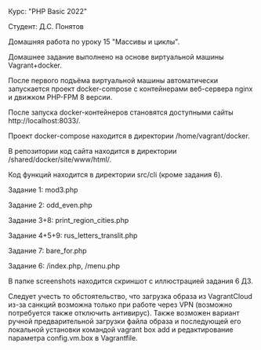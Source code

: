 Курс: "PHP Basic 2022"

Студент: Д.С. Понятов

Домашняя работа по уроку 15 "Массивы и циклы".

Домашнее задание выполнено на основе виртуальной машины Vagrant+docker.

После первого подъёма виртуальной машины автоматически запускается проект docker-compose с контейнерами веб-сервера nginx и движком PHP-FPM 8 версии.

После запуска docker-контейнеров становятся доступными сайты http://localhost:8033/.

Проект docker-compose находится в директории /home/vagrant/docker.

В репозитории код сайта находится в директории /shared/docker/site/www/html/.

Код функций находится в директории src/cli (кроме задания 6).

Задание 1: mod3.php

Задание 2: odd_even.php

Задание 3+8: print_region_cities.php

Задание 4+5+9: rus_letters_translit.php

Задание 7: bare_for.php

Задание 6: /index.php, /menu.php


В папке screenshots находится скриншот с иллюстрацией задания 6 ДЗ.


Cледует учесть то обстоятельство, что загрузка образа из VagrantCloud из-за санкций возможна только при работе через VPN (возможно потребуется также отключить антивирус). Также возможен вариант ручной предварительной загрузки файла образа и последующей его локальной установки командой vagrant box add и редактирование параметра config.vm.box в Vagrantfile.
